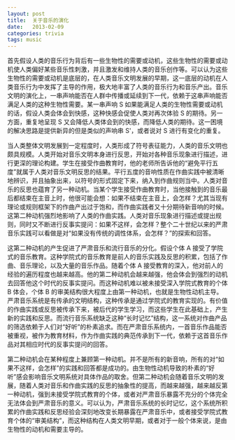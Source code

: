 ```yaml
---
layout: post
title:  关于音乐的演化
date:   2013-02-09
categories: trivia
tags: music
---
```


首先假设人类的音乐行为背后有一些生物性的需要或动机，这些生物性的需要或动机使人类偏好某些音乐性刺激，并且激发和维持人类的音乐创作等。可以认为这些生物性的需要或动机是底层的，在人类音乐文明发展的早期，这一底层的动机在人类音乐行为中发挥了主导的作用，极大地丰富了人类的音乐行为和音乐产出。音乐文明的演化上，一串声响能否在人群中传播或延续到下一代，依赖于这串声响能否满足人类的这种生物性需要。某一串声响 S 如果能满足人类的生物性需要或动机的话，假设人类会体会到快感，这种快感会促使人类对再次体验 S 的期待。另一方面，重复地呈现 S 又会降低人类体会到的快感，而降低人类的期待。这一困境的解决思路是提供新异的但是类似的声响串 S'，或者说对 S 进行有变化的重复。

当人类整体文明发展到一定程度时，人类形成了符号表征能力，人类的音乐文明也颇具规模。人类开始对音乐文明本身进行反思，开始对各种音乐现象进行描述，进行更深的理论构建。学生在接受作曲教育时，他的老师所告诉他的“避免平行五度”就属于人类对音乐文明反思的结果。平行五度的音响性质在作曲实践中被清晰地辨识，并且抽象出来，以符号的形式固定下来，纳入到作曲规则当中。人类对音乐的反思也蕴育了另一种动机。当某个学生接受作曲教育时，当他接触到的音乐最后都结束在主音上时，他很可能会想：如果不结束在主音上，会怎样？尤其当现有理论或规则框架下的作曲产出过于饱和，而作曲实践者又十分期待新音响的时候。这第二种动机强烈地影响了人类的作曲实践。人类对音乐现象进行描述或提出规则，同时又不断进行反事实提问：如果不这样，会怎样？整个二十世纪以来的严肃音乐实践可以看做是对“如果没有传统的调性体系，会怎样？”的探索和回答。

这第二种动机的产生促进了严肃音乐和流行音乐的分化。假设个体 A 接受了学院式的音乐教育。这种学院式的音乐教育是前人的音乐实践及反思的积累，包括了作曲、音乐理论，以及大量的音乐作品。随着个体 A 接受教育的深入，他对前人的经验的遍历程度也越来越高。他的第二种动机会越来越强，他会体会到强烈的动机去回答他这个时代的反事实提问。而这种动机难以被未接受深入学院式教育的个体 B 体会，个体 B 的审美结构很大程度上由第一种动机，也就是生物性动机主导。严肃音乐系统是有传承的文明结构，这种传承是通过学院式的教育实现的。有价值的作曲实践或反思被传承下来，被后代的学生学习，而这些学生在此基础上，产生新的实践和反思。而流行音乐系统缺乏这种“长时记忆”结构，这一系统对作曲产品的筛选依赖于人们对“好听”的朴素追求。而在严肃音乐系统内，一首音乐作品能否被重视，被作为教育材料，作为作曲实践的典范传承到下一代，依赖于这首音乐作品对其相应时代的反事实提问的回答。

第二种动机会在某种程度上兼顾第一种动机。并不是所有的新音响，所有的对“如果不这样，会怎样”的实践和回答都是成功的。由生物性动机导致的朴素的“好听”感会影响音乐文明系统对具体作品的取舍。但第二种动机会随着音乐文明的发展，随着人类对音乐和作曲实践的反思的抽象性的提高，而越来越强，越来越反第一种动机，强到未接受学院式教育的个体，或者对严肃音乐暴露不充分的个体完全无法体会到严肃音乐的意义。可以认为，严肃音乐系统的长时记忆，这个系统所积累的作曲实践和反思经验会深刻地改变长期暴露在严肃音乐中，或者接受学院式教育个体的“审美结构”，而这种结构在人类文明早期，或者对于一般个体来说，是由生物性的动机和需要主导的。